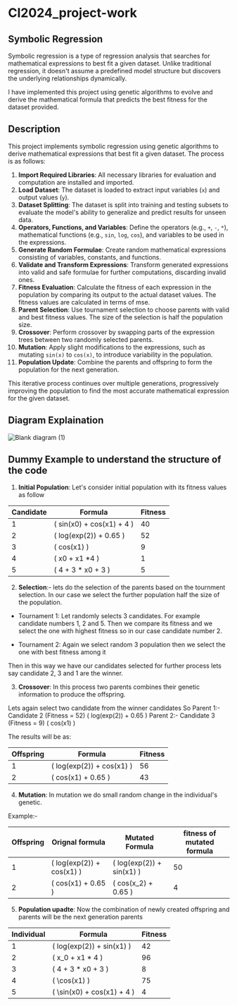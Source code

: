 # CI2024_project-work

## Symbolic Regression

Symbolic regression is a type of regression analysis that searches for mathematical expressions to best fit a given dataset. Unlike traditional regression, it doesn't assume a predefined model structure but discovers the underlying relationships dynamically.

I have implemented this project using genetic algorithms to evolve and derive the mathematical formula that predicts the best fitness for the dataset provided.

## Description

This project implements symbolic regression using genetic algorithms to derive mathematical expressions that best fit a given dataset. The process is as follows:

1. **Import Required Libraries**: All necessary libraries for evaluation and computation are installed and imported.
2. **Load Dataset**: The dataset is loaded to extract input variables (`x`) and output values (`y`).
3. **Dataset Splitting**: The dataset is split into training and testing subsets to evaluate the model's ability to generalize and predict results for unseen data.
4. **Operators, Functions, and Variables**: Define the operators (e.g., `+`, `-`, `*`), mathematical functions (e.g., `sin`, `log`, `cos`), and variables to be used in the expressions.
5. **Generate Random Formulae**: Create random mathematical expressions consisting of variables, constants, and functions.
6. **Validate and Transform Expressions**: Transform generated expressions into valid and safe formulae for further computations, discarding invalid ones.
7. **Fitness Evaluation**: Calculate the fitness of each expression in the population by comparing its output to the actual dataset values. The fitness values are calculated in terms of mse. 
8. **Parent Selection**: Use tournament selection to choose parents with valid and best fitness values. The size of the selection is half the population size.
9. **Crossover**: Perform crossover by swapping parts of the expression trees between two randomly selected parents.
10. **Mutation**: Apply slight modifications to the expressions, such as mutating `sin(x)` to `cos(x)`, to introduce variability in the population.
11. **Population Update**: Combine the parents and offspring to form the population for the next generation.

This iterative process continues over multiple generations, progressively improving the population to find the most accurate mathematical expression for the given dataset.

## Diagram Explaination 

![Blank diagram (1)](https://github.com/user-attachments/assets/e07651a9-8250-467e-acee-196ce9b241ea)



## Dummy Example to understand the structure of the code
 
1. **Initial Population**: Let's consider initial population with its fitness values as follow

| Candidate | Formula                          | Fitness |
|-----------|----------------------------------|---------|
| 1         | \( sin(x0) + cos(x1) + 4 \) | 40      |
| 2         | \( log(exp(2)) + 0.65 \)      | 52      |
| 3         | \( cos(x1) \)                 | 9       |
| 4         | \( x0 + x1 *4 \)         | 1       |
| 5         | \( 4 + 3 * x0 + 3 \)       | 5       |


2. **Selection**:- lets do the selection of the parents based on the tournment selection. In our case we select the further population half the size of the population. 

- Tournament 1:
  Let randomly selects 3 candidates. For example candidate numbers 1, 2 and 5.
  Then we compare its fitness and we select the one with highest fitness so in our case candidate number 2.

- Tournament 2:
    Again we select random 3 population
    then we select the one with best fitness among it

Then in this way we have our candidates selected for further process lets say
candidate 2, 3 and 1 are the winner.

3. **Crossover**: In this process two parents combines their genetic information to produce the offspring.

Lets again select two candidate from the winner candidates
So Parent 1:- Candidate 2 (Fitness = 52) \( log(exp(2)) + 0.65 \)
   Parent 2:- Candidate 3 (Fitness = 9) \( cos(x1) \)

   The results will be as:

   | Offspring | Formula                          | Fitness|
   |-----------|----------------------------------|--------|
   | 1         | \( log(exp(2)) + cos(x1) \)      | 56     |
   | 2         | \( cos(x1) + 0.65 \)             | 43     |

4. **Mutation**: In mutation we do small random change in the individual's genetic.

Example:-

|Offspring | Orignal formula | Mutated Formula | fitness of mutated formula| 
|-----------|----------------------------------|----------------------------------|--------|
| 1         | \( log(exp(2)) + cos(x1) \) | \( log(exp(2)) + sin(x1) \)   | 50 |
|2         | \( cos(x1) + 0.65 \)  | \( cos(x_2) + 0.65 ) | 4|

5. **Population upadte**: Now the combination of newly created offspring and parents will be the next generation parents

| Individual | Formula                               | Fitness  |
|------------|---------------------------------------|----------|
| 1          | \( log(exp(2)) + sin(x1) \)       | 42 |
| 2          | \( x_0 + x1 * 4 \)              | 96 |
| 3          | \( 4 + 3 * x0 + 3 \)            | 8 |
| 4          | \( \cos(x1) \)                       | 75 |
| 5          | \( \sin(x0) + cos(x1) + 4 \)       | 4 |

  







